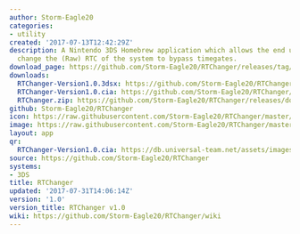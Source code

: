 ```yaml
---
author: Storm-Eagle20
categories:
- utility
created: '2017-07-13T12:42:29Z'
description: A Nintendo 3DS Homebrew application which allows the end user to freely
  change the (Raw) RTC of the system to bypass timegates.
download_page: https://github.com/Storm-Eagle20/RTChanger/releases/tag/1.0
downloads:
  RTChanger-Version1.0.3dsx: https://github.com/Storm-Eagle20/RTChanger/releases/download/1.0/RTChanger-Version1.0.3dsx
  RTChanger-Version1.0.cia: https://github.com/Storm-Eagle20/RTChanger/releases/download/1.0/RTChanger-Version1.0.cia
  RTChanger.zip: https://github.com/Storm-Eagle20/RTChanger/releases/download/1.0/RTChanger.zip
github: Storm-Eagle20/RTChanger
icon: https://raw.githubusercontent.com/Storm-Eagle20/RTChanger/master/assets/logo.png
image: https://raw.githubusercontent.com/Storm-Eagle20/RTChanger/master/assets/banner.png
layout: app
qr:
  RTChanger-Version1.0.cia: https://db.universal-team.net/assets/images/qr/rtchanger-version1.0.cia.png
source: https://github.com/Storm-Eagle20/RTChanger
systems:
- 3DS
title: RTChanger
updated: '2017-07-31T14:06:14Z'
version: '1.0'
version_title: RTChanger v1.0
wiki: https://github.com/Storm-Eagle20/RTChanger/wiki
---
```


